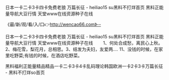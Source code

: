 日本一卡二卡3卡四卡免费老狼
万篇长征 - heiliao15 su黑料不打烊首页
黑料正能量导航大豆行情
天堂www在线资源种子在线


《最/新/观/看/入/口👉http://wencao66.com》--

日本一卡二卡3卡四卡免费老狼
万篇长征 - heiliao15 su黑料不打烊首页
黑料正能量导航大豆行情
天堂www在线资源种子在线
　　1、何处合成愁，离民心上秋。2、梅花雪，梨花月，总相思。3、结发为夫妇，友爱两....
	11、没钱的时候，在家里吃野菜;有钱的时候，在酒店吃野菜。





黑料福利正能量精品精品一卡二卡3卡4卡乱码理论韩国欧洲一卡2卡3卡万篇长征 - 黑料不打烊so首页
